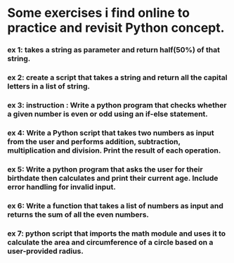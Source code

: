 # Some exercises i find online to practice and revisit Python concept.

### ex 1: takes a string as parameter and return half(50%) of that string.

### ex 2: create a script that takes a string and return all the capital letters in a list of string.

### ex 3:  instruction : Write a python program that checks whether a given number is even or odd using an if-else statement.

### ex 4: Write a Python script that takes two numbers as input from the user and performs addition, subtraction, multiplication and division. Print the result of each operation.

### ex 5: Write a python program that asks the user for their birthdate then calculates and print their current age. Include error handling for invalid input.

### ex 6:  Write a function that takes a list of numbers as input and returns the sum of all the even numbers.

### ex 7: python script that imports the math module and uses it to calculate the area and circumference of a circle based on a user-provided radius.
